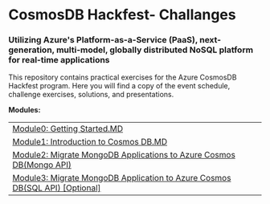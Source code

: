 # CosmosDB Hackfest- Challanges
### Utilizing Azure's Platform-as-a-Service (PaaS), next-generation, multi-model, globally distributed NoSQL platform for real-time applications

This repository contains practical exercises for the Azure CosmosDB Hackfest program. Here you will find a copy of the event schedule, challenge exercises, solutions, and presentations.


<strong>Modules:</strong>

<table>
  <tr>
    <td><a href="https://github.com/SpektraSystems/CosmosDB-Hackfest/blob/master/challenges/Module0-Getting%20Started.MD" target="_blank">Module0: Getting Started.MD</a></td>
  </tr>
  <tr>
    <td><a href="https://github.com/SpektraSystems/CosmosDB-Hackfest/blob/master/challenges/Module1-Introduction%20to%20Cosmos%20DB.MD" target="_blank">Module1: Introduction to Cosmos DB.MD</a></td>
  </tr>
   <tr>
    <td><a href="https://github.com/SpektraSystems/CosmosDB-Hackfest/blob/master/challenges/Module2-Migrating%20MongoDB%20Apps%20to%20Azure%20Cosmos%20DB(Mongo%20API).MD" target="_blank">Module2: Migrate MongoDB Applications to Azure Cosmos DB(Mongo API)
</a></td>
  </tr>
    <tr>
    <td><a href="https://github.com/SpektraSystems/CosmosDB-Hackfest/blob/master/challenges/Module3-Migrating%20MongoDB%20Apps%20to%20Azure%20Cosmos%20DB(Mongo%20API).MD" target="_blank">Module3: Migrate MongoDB Application to Azure Cosmos DB(SQL API) [Optional]
</a></td>
  </tr>
</table>
